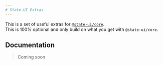 ```yaml
---
# State-UI Extras
---
```


This is a set of useful extras for
[`@state-ui/core`](https://www.npmjs.com/package/@state-ui/core).  
This is 100% optional and only build on what you get with `@state-ui/core`.

## Documentation

> Coming soon
